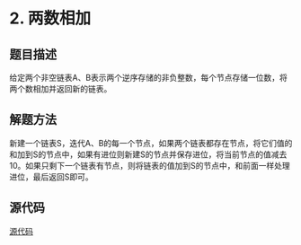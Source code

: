 # 2. 两数相加

## 题目描述

给定两个非空链表A、B表示两个逆序存储的非负整数，每个节点存储一位数，将两个数相加并返回新的链表。

## 解题方法

新建一个链表S，迭代A、B的每一个节点，如果两个链表都存在节点，将它们值的和加到S的节点中，如果有进位则新建S的节点并保存进位，将当前节点的值减去10。如果只剩下一个链表有节点，则将链表的值加到S的节点中，和前面一样处理进位，最后返回S即可。

## 源代码

[源代码](../src/2-add-two-numbers.cpp)
